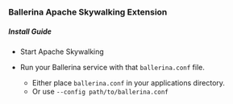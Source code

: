 ### Ballerina Apache Skywalking Extension

##### Install Guide

- Start Apache Skywalking

- Run your Ballerina service with that `ballerina.conf` file.
  - Either place `ballerina.conf` in your applications directory.
  - Or use `--config path/to/ballerina.conf`